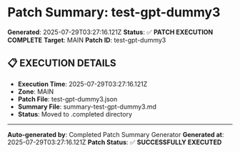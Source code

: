 # Patch Summary: test-gpt-dummy3

**Generated**: 2025-07-29T03:27:16.121Z
**Status**: ✅ **PATCH EXECUTION COMPLETE**
**Target**: MAIN
**Patch ID**: test-gpt-dummy3

## 📋 **EXECUTION DETAILS**

- **Execution Time**: 2025-07-29T03:27:16.121Z
- **Zone**: MAIN
- **Patch File**: test-gpt-dummy3.json
- **Summary File**: summary-test-gpt-dummy3.md
- **Status**: Moved to .completed directory

---
**Auto-generated by**: Completed Patch Summary Generator
**Generated at**: 2025-07-29T03:27:16.121Z
**Patch Status**: ✅ **SUCCESSFULLY EXECUTED**
